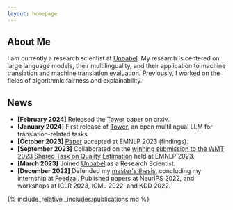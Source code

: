 ```yaml
---
layout: homepage
---
```


## About Me

I am currently a research scientist at [Unbabel](https://unbabel.com/).
My research is centered on large language models, their multilinguality, and their application to machine translation and machine translation evaluation.
Previously, I worked on the fields of algorithmic fairness and explainability.

## News

- **[February 2024]** Released the [Tower](https://arxiv.org/pdf/2402.17733.pdf) paper on arxiv.
- **[January 2024]** First release of [Tower](https://unbabel.com/announcing-tower-an-open-multilingual-llm-for-translation-related-tasks), an open multilingual LLM for translation-related tasks.
- **[October 2023]** [Paper](https://aclanthology.org/2023.findings-emnlp.744/) accepted at EMNLP 2023 (findings).
- **[September 2023]** Collaborated on the [winning submission to the WMT 2023 Shared Task on Quality Estimation](https://arxiv.org/abs/2309.11925) held at EMNLP 2023.
- **[March 2023]** Joined [Unbabel](https://unbabel.com/) as a Research Scientist.
- **[December 2022]** Defended my [master's thesis](https://fenix.tecnico.ulisboa.pt/cursos/mecd/dissertacao/846778572213797), concluding my internship at [Feedzai](https://research.feedzai.com/). Published papers at NeurIPS 2022, and workshops at ICLR 2023, ICML 2022, and KDD 2022.

{% include_relative _includes/publications.md %}

